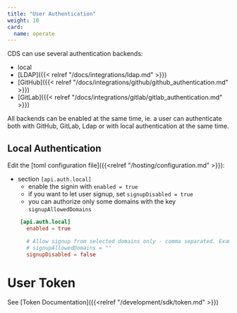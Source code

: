 ```yaml
---
title: "User Authentication"
weight: 10
card: 
  name: operate
---
```


CDS can use several authentication backends:

 - local
 - [LDAP]({{< relref "/docs/integrations/ldap.md" >}})
 - [GitHub]({{< relref "/docs/integrations/github/github_authentication.md" >}})
 - [GitLab]({{< relref "/docs/integrations/gitlab/gitlab_authentication.md" >}})

All backends can be enabled at the same time, ie. a user can authenticate both with GitHub, GitLab, Ldap or with local authentication at the same time.

## Local Authentication

Edit the [toml configuration file]({{<relref "/hosting/configuration.md" >}}):

- section `[api.auth.local]`
  - enable the signin with `enabled = true`
  - if you want to let user signup, set `signupDisabled = true`
  - you can authorize only some domains with the key `signupAllowedDomains`
  
```toml
    [api.auth.local]
      enabled = true

      # Allow signup from selected domains only - comma separated. Example: your-domain.com,another-domain.com
      # signupAllowedDomains = ""
      signupDisabled = false
```

# User Token

See [Token Documentation]({{<relref "/development/sdk/token.md" >}})